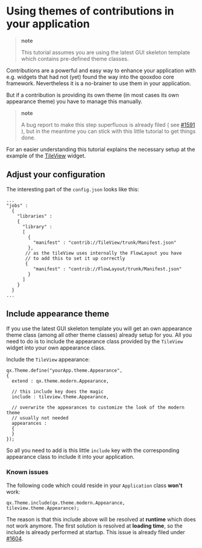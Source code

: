 Using themes of contributions in your application
=================================================

> **note**
>
> This tutorial assumes you are using the latest GUI skeleton template
> which contains pre-defined theme classes.

Contributions are a powerful and easy way to enhance your application
with e.g. widgets that had not (yet) found the way into the qooxdoo core
framework. Nevertheless it is a no-brainer to use them in your
application.

But if a contribution is providing its own theme (in most cases its own
appearance theme) you have to manage this manually.

> **note**
>
> A bug report to make this step superfluous is already filed ( see
> [\#1591](http://bugzilla.qooxdoo.org/show_bug.cgi?id=1591) ), but in
> the meantime you can stick with this little tutorial to get things
> done.

For an easier understanding this tutorial explains the necessary setup
at the example of the
[TileView](http://qooxdoo.org/contrib/project#tileview) widget.

Adjust your configuration
-------------------------

The interesting part of the `config.json` looks like this:

    ...
    "jobs" :
      {
        "libraries" :
        {
          "library" :
          [
            {
              "manifest" : "contrib://TileView/trunk/Manifest.json"
            },
           // as the tileView uses internally the FlowLayout you have
           // to add this to set it up correctly
           {
              "manifest" : "contrib://FlowLayout/trunk/Manifest.json"
            }
          ]
        }
      }
    ...

Include appearance theme
------------------------

If you use the latest GUI skeleton template you will get an own
appearance theme class (among all other theme classes) already setup for
you. All you need to do is to include the appearance class provided by
the `TileView` widget into your own appearance class.

Include the `TileView` appearance:

    qx.Theme.define("yourApp.theme.Appearance",
    {
      extend : qx.theme.modern.Appearance,

      // this include key does the magic
      include : tileview.theme.Appearance,

      // overwrite the appearances to customize the look of the modern theme
      // usually not needed
      appearances :
      {
      }
    });

So all you need to add is this little `include` key with the
corresponding appearance class to include it into your application.

### Known issues

The following code which could reside in your `Application` class
**won't** work:

    qx.Theme.include(qx.theme.modern.Appearance, tileview.theme.Appearance);

The reason is that this include above will be resolved at **runtime**
which does not work anymore. The first solution is resolved at **loading
time**, so the include is already performed at startup. This issue is
already filed under
[\#1604](http://bugzilla.qooxdoo.org/show_bug.cgi?id=1604).
